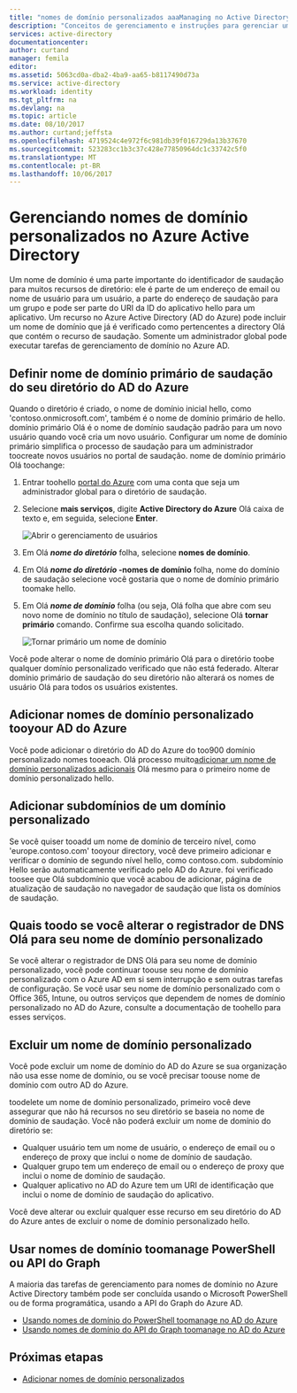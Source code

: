 ```yaml
---
title: "nomes de domínio personalizados aaaManaging no Active Directory do Azure | Microsoft Docs"
description: "Conceitos de gerenciamento e instruções para gerenciar um nome de domínio no Azure Active Directory"
services: active-directory
documentationcenter: 
author: curtand
manager: femila
editor: 
ms.assetid: 5063cd0a-dba2-4ba9-aa65-b8117490d73a
ms.service: active-directory
ms.workload: identity
ms.tgt_pltfrm: na
ms.devlang: na
ms.topic: article
ms.date: 08/10/2017
ms.author: curtand;jeffsta
ms.openlocfilehash: 4719524c4e972f6c981db39f016729da13b37670
ms.sourcegitcommit: 523283cc1b3c37c428e77850964dc1c33742c5f0
ms.translationtype: MT
ms.contentlocale: pt-BR
ms.lasthandoff: 10/06/2017
---
```

# <a name="managing-custom-domain-names-in-your-azure-active-directory"></a>Gerenciando nomes de domínio personalizados no Azure Active Directory
Um nome de domínio é uma parte importante do identificador de saudação para muitos recursos de diretório: ele é parte de um endereço de email ou nome de usuário para um usuário, a parte do endereço de saudação para um grupo e pode ser parte do URI da ID do aplicativo hello para um aplicativo. Um recurso no Azure Active Directory (AD do Azure) pode incluir um nome de domínio que já é verificado como pertencentes a directory Olá que contém o recurso de saudação. Somente um administrador global pode executar tarefas de gerenciamento de domínio no Azure AD.

## <a name="set-hello-primary-domain-name-for-your-azure-ad-directory"></a>Definir nome de domínio primário de saudação do seu diretório do AD do Azure
Quando o diretório é criado, o nome de domínio inicial hello, como 'contoso.onmicrosoft.com', também é o nome de domínio primário de hello. domínio primário Olá é o nome de domínio saudação padrão para um novo usuário quando você cria um novo usuário. Configurar um nome de domínio primário simplifica o processo de saudação para um administrador toocreate novos usuários no portal de saudação. nome de domínio primário Olá toochange:

1. Entrar toohello [portal do Azure](https://portal.azure.com) com uma conta que seja um administrador global para o diretório de saudação.
2. Selecione **mais serviços**, digite **Active Directory do Azure** Olá caixa de texto e, em seguida, selecione **Enter**.
   
   ![Abrir o gerenciamento de usuários](./media/active-directory-domains-add-azure-portal/user-management.png)
3. Em Olá ***nome do diretório*** folha, selecione **nomes de domínio**.
4. Em Olá  ***nome do diretório* -nomes de domínio** folha, nome do domínio de saudação selecione você gostaria que o nome de domínio primário toomake hello.
5. Em Olá ***nome de domínio*** folha (ou seja, Olá folha que abre com seu novo nome de domínio no título de saudação), selecione Olá **tornar primário** comando. Confirme sua escolha quando solicitado.
   
   ![Tornar primário um nome de domínio](./media/active-directory-domains-manage-azure-portal/make-primary.png)

Você pode alterar o nome de domínio primário Olá para o diretório toobe qualquer domínio personalizado verificado que não está federado. Alterar domínio primário de saudação do seu diretório não alterará os nomes de usuário Olá para todos os usuários existentes.

## <a name="add-custom-domain-names-tooyour-azure-ad"></a>Adicionar nomes de domínio personalizado tooyour AD do Azure
Você pode adicionar o diretório do AD do Azure do too900 domínio personalizado nomes tooeach. Olá processo muito[adicionar um nome de domínio personalizados adicionais](add-custom-domain.md) Olá mesmo para o primeiro nome de domínio personalizado hello.

## <a name="add-subdomains-of-a-custom-domain"></a>Adicionar subdomínios de um domínio personalizado
Se você quiser tooadd um nome de domínio de terceiro nível, como 'europe.contoso.com' tooyour directory, você deve primeiro adicionar e verificar o domínio de segundo nível hello, como contoso.com. subdomínio Hello serão automaticamente verificado pelo AD do Azure. foi verificado toosee que Olá subdomínio que você acabou de adicionar, página de atualização de saudação no navegador de saudação que lista os domínios de saudação.

## <a name="what-toodo-if-you-change-hello-dns-registrar-for-your-custom-domain-name"></a>Quais toodo se você alterar o registrador de DNS Olá para seu nome de domínio personalizado
Se você alterar o registrador de DNS Olá para seu nome de domínio personalizado, você pode continuar toouse seu nome de domínio personalizado com o Azure AD em si sem interrupção e sem outras tarefas de configuração. Se você usar seu nome de domínio personalizado com o Office 365, Intune, ou outros serviços que dependem de nomes de domínio personalizado no AD do Azure, consulte a documentação de toohello para esses serviços.

## <a name="delete-a-custom-domain-name"></a>Excluir um nome de domínio personalizado
Você pode excluir um nome de domínio do AD do Azure se sua organização não usa esse nome de domínio, ou se você precisar toouse nome de domínio com outro AD do Azure.

toodelete um nome de domínio personalizado, primeiro você deve assegurar que não há recursos no seu diretório se baseia no nome de domínio de saudação. Você não poderá excluir um nome de domínio do diretório se:

* Qualquer usuário tem um nome de usuário, o endereço de email ou o endereço de proxy que inclui o nome de domínio de saudação.
* Qualquer grupo tem um endereço de email ou o endereço de proxy que inclui o nome de domínio de saudação.
* Qualquer aplicativo no AD do Azure tem um URI de identificação que inclui o nome de domínio de saudação do aplicativo.

Você deve alterar ou excluir qualquer esse recurso em seu diretório do AD do Azure antes de excluir o nome de domínio personalizado hello.

## <a name="use-powershell-or-graph-api-toomanage-domain-names"></a>Usar nomes de domínio toomanage PowerShell ou API do Graph
A maioria das tarefas de gerenciamento para nomes de domínio no Azure Active Directory também pode ser concluída usando o Microsoft PowerShell ou de forma programática, usando a API do Graph do Azure AD.

* [Usando nomes de domínio do PowerShell toomanage no AD do Azure](https://msdn.microsoft.com/library/azure/e1ef403f-3347-4409-8f46-d72dafa116e0#BKMK_ManageDomains)
* [Usando nomes de domínio do API do Graph toomanage no AD do Azure](https://msdn.microsoft.com/Library/Azure/Ad/Graph/api/domains-operations)

## <a name="next-steps"></a>Próximas etapas
* [Adicionar nomes de domínio personalizados](add-custom-domain.md)

